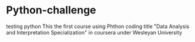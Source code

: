 # Python-challenge
testing python
This the first course using Phthon coding 
title "Data Analysis and Interpretation Specialization" in coursera under Wesleyan University
